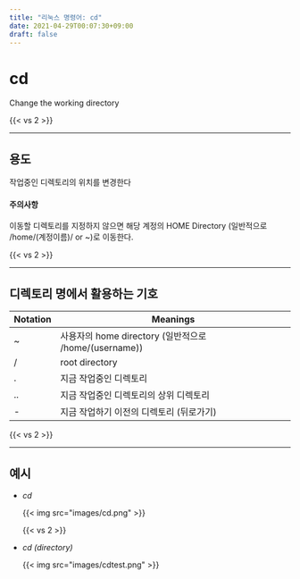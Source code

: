 ```yaml
---
title: "리눅스 명령어: cd"
date: 2021-04-29T00:07:30+09:00
draft: false
---
```


# cd

Change the working directory

{{< vs 2 >}}

---
## 용도

작업중인 디렉토리의 위치를 변경한다


#### 주의사항 

이동할 디렉토리를 지정하지 않으면 해당 계정의 HOME Directory (일반적으로 /home/(계정이름)/ or ~)로 이동한다.

{{< vs 2 >}}

---
## 디렉토리 명에서 활용하는 기호

  | Notation | Meanings                                              |
  | -------- | ----------------------------------------------------- |
  | ~        | 사용자의 home directory (일반적으로 /home/(username)) |
  | /        | root directory                                        |
  | .        | 지금 작업중인 디렉토리                                |
  | ..       | 지금 작업중인 디렉토리의 상위 디렉토리                |
  | -        | 지금 작업하기 이전의 디렉토리 (뒤로가기)              |


{{< vs 2 >}}

---
## 예시

   - *cd*

     {{< img src="images/cd.png" >}}

      {{< vs 2 >}}
   - *cd (directory)*

     {{< img src="images/cdtest.png" >}}

